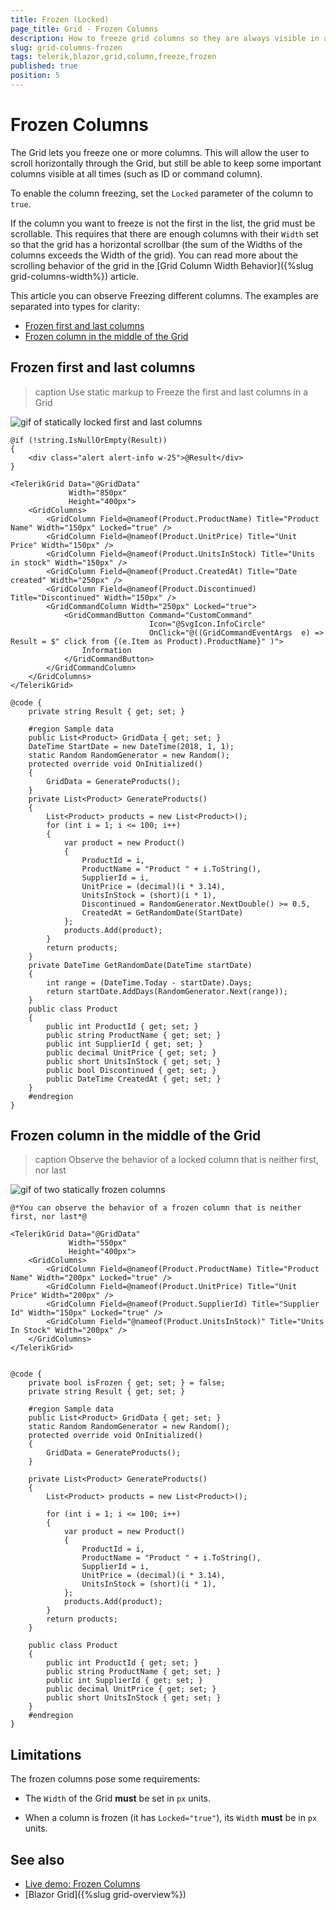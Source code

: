 ```yaml
---
title: Frozen (Locked)
page_title: Grid - Frozen Columns
description: How to freeze grid columns so they are always visible in a scrollable grid.
slug: grid-columns-frozen
tags: telerik,blazor,grid,column,freeze,frozen
published: true
position: 5
---
```


# Frozen Columns

The Grid lets you freeze one or more columns. This will allow the user to scroll horizontally through the Grid, but still be able to keep some important columns visible at all times (such as ID or command column).

To enable the column freezing, set the `Locked` parameter of the column to `true`.

If the column you want to freeze is not the first in the list, the grid must be scrollable. This requires that there are enough columns with their `Width` set so that the grid has a horizontal scrollbar (the sum of the Widths of the columns exceeds the Width of the grid). You can read more about the scrolling behavior of the grid in the [Grid Column Width Behavior]({%slug grid-columns-width%}) article.

This article you can observe Freezing different columns. The examples are separated into types for clarity:
* [Frozen first and last columns](#frozen-first-and-last-columns)
* [Frozen column in the middle of the Grid](#frozen-column-in-the-middle-of-the-grid)


## Frozen first and last columns
>caption Use static markup to Freeze the first and last columns in a Grid

![gif of statically locked first and last columns](images/frozen-first-last.gif)

````RAZOR
@if (!string.IsNullOrEmpty(Result))
{
    <div class="alert alert-info w-25">@Result</div>
}

<TelerikGrid Data="@GridData"
             Width="850px"
             Height="400px">
    <GridColumns>
        <GridColumn Field=@nameof(Product.ProductName) Title="Product Name" Width="150px" Locked="true" />
        <GridColumn Field=@nameof(Product.UnitPrice) Title="Unit Price" Width="150px" />
        <GridColumn Field=@nameof(Product.UnitsInStock) Title="Units in stock" Width="150px" />
        <GridColumn Field=@nameof(Product.CreatedAt) Title="Date created" Width="250px" />
        <GridColumn Field=@nameof(Product.Discontinued) Title="Discontinued" Width="150px" />
        <GridCommandColumn Width="250px" Locked="true">
            <GridCommandButton Command="CustomCommand"
                               Icon="@SvgIcon.InfoCircle"
                               OnClick="@((GridCommandEventArgs  e) => Result = $" click from {(e.Item as Product).ProductName}" )">
                Information
            </GridCommandButton>
        </GridCommandColumn>
    </GridColumns>
</TelerikGrid>

@code {
    private string Result { get; set; }

    #region Sample data
    public List<Product> GridData { get; set; }
    DateTime StartDate = new DateTime(2018, 1, 1);
    static Random RandomGenerator = new Random();
    protected override void OnInitialized()
    {
        GridData = GenerateProducts();
    }
    private List<Product> GenerateProducts()
    {
        List<Product> products = new List<Product>();
        for (int i = 1; i <= 100; i++)
        {
            var product = new Product()
            {
                ProductId = i,
                ProductName = "Product " + i.ToString(),
                SupplierId = i,
                UnitPrice = (decimal)(i * 3.14),
                UnitsInStock = (short)(i * 1),
                Discontinued = RandomGenerator.NextDouble() >= 0.5,
                CreatedAt = GetRandomDate(StartDate)
            };
            products.Add(product);
        }
        return products;
    }
    private DateTime GetRandomDate(DateTime startDate)
    {
        int range = (DateTime.Today - startDate).Days;
        return startDate.AddDays(RandomGenerator.Next(range));
    }
    public class Product
    {
        public int ProductId { get; set; }
        public string ProductName { get; set; }
        public int SupplierId { get; set; }
        public decimal UnitPrice { get; set; }
        public short UnitsInStock { get; set; }
        public bool Discontinued { get; set; }
        public DateTime CreatedAt { get; set; }
    }
    #endregion
}
````
## Frozen column in the middle of the Grid

>caption Observe the behavior of a locked column that is neither first, nor last

![gif of two statically frozen columns](images/FrozenSimple.gif)

````RAZOR
@*You can observe the behavior of a frozen column that is neither first, nor last*@

<TelerikGrid Data="@GridData"
             Width="550px"
             Height="400px">
    <GridColumns>
        <GridColumn Field=@nameof(Product.ProductName) Title="Product Name" Width="200px" Locked="true" />
        <GridColumn Field=@nameof(Product.UnitPrice) Title="Unit Price" Width="200px" />
        <GridColumn Field=@nameof(Product.SupplierId) Title="Supplier Id" Width="150px" Locked="true" />
        <GridColumn Field="@nameof(Product.UnitsInStock)" Title="Units In Stock" Width="200px" />
    </GridColumns>
</TelerikGrid>


@code {
    private bool isFrozen { get; set; } = false;
    private string Result { get; set; }

    #region Sample data
    public List<Product> GridData { get; set; }
    static Random RandomGenerator = new Random();
    protected override void OnInitialized()
    {
        GridData = GenerateProducts();
    }

    private List<Product> GenerateProducts()
    {
        List<Product> products = new List<Product>();

        for (int i = 1; i <= 100; i++)
        {
            var product = new Product()
            {
                ProductId = i,
                ProductName = "Product " + i.ToString(),
                SupplierId = i,
                UnitPrice = (decimal)(i * 3.14),
                UnitsInStock = (short)(i * 1),
            };
            products.Add(product);
        }
        return products;
    }

    public class Product
    {
        public int ProductId { get; set; }
        public string ProductName { get; set; }
        public int SupplierId { get; set; }
        public decimal UnitPrice { get; set; }
        public short UnitsInStock { get; set; }
    }
    #endregion
}
````


## Limitations

The frozen columns pose some requirements:

* The `Width` of the Grid **must** be set in `px` units.

* When a column is frozen (it has `Locked="true"`), its `Width` **must** be in `px` units.


## See also
 * [Live demo: Frozen Columns](https://demos.telerik.com/blazor-ui/grid/frozen-columns)
 * [Blazor Grid]({%slug grid-overview%})
